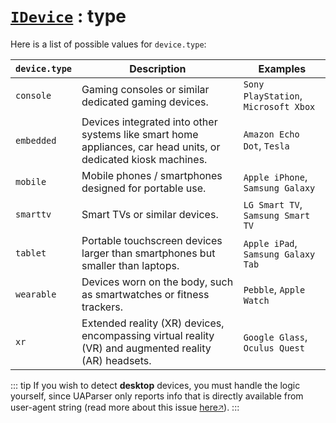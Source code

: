# [`IDevice`](/api/main/get-device.md) : type

Here is a list of possible values for `device.type`:

| `device.type` | Description | Examples  |
|-|-|-|
| `console` | Gaming consoles or similar dedicated gaming devices. | `Sony PlayStation`, `Microsoft Xbox` |
| `embedded` | Devices integrated into other systems like smart home appliances, car head units, or dedicated kiosk machines. | `Amazon Echo Dot`, `Tesla` |
| `mobile` | Mobile phones / smartphones designed for portable use. | `Apple iPhone`, `Samsung Galaxy`  |
| `smarttv` | Smart TVs or similar devices. | `LG Smart TV`, `Samsung Smart TV` |
| `tablet` | Portable touchscreen devices larger than smartphones but smaller than laptops. | `Apple iPad`, `Samsung Galaxy Tab` |
| `wearable` | Devices worn on the body, such as smartwatches or fitness trackers. | `Pebble`, `Apple Watch` |
| `xr` | Extended reality (XR) devices, encompassing virtual reality (VR) and augmented reality (AR) headsets. | `Google Glass`, `Oculus Quest` |


::: tip
If you wish to detect **desktop** devices, you must handle the logic yourself, since UAParser only reports info that is directly available from user-agent string (read more about this issue [here🡥](https://github.com/faisalman/ua-parser-js/issues/182)).
:::
